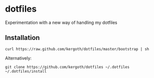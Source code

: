 dotfiles
========

Experimentation with a new way of handling my dotfiles

Installation
------------

    curl https://raw.github.com/kergoth/dotfiles/master/bootstrap | sh

Alternatively:

    git clone https://github.com/kergoth/dotfiles ~/.dotfiles
    ~/.dotfiles/install
